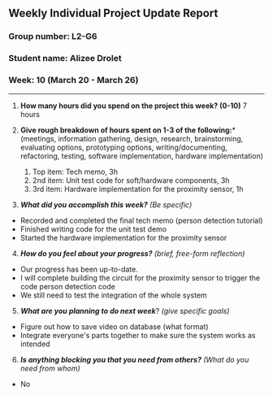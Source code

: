 ## Weekly Individual Project Update Report
### Group number: L2-G6
### Student name: Alizee Drolet
### Week: 10 (March 20 - March 26)
___
1. **How many hours did you spend on the project this week? (0-10)**
   7 hours

2. **Give rough breakdown of hours spent on 1-3 of the following:***
   (meetings, information gathering, design, research, brainstorming, evaluating options, prototyping options, writing/documenting, refactoring, testing, software implementation, hardware implementation)
   1. Top item: Tech memo, 3h
   2. 2nd item: Unit test code for soft/hardware components, 3h
   3. 3rd item: Hardware implementation for the proximity sensor, 1h
   
3. ***What did you accomplish this week?*** _(Be specific)_
  - Recorded and completed the final tech memo (person detection tutorial)
  - Finished writing code for the unit test demo
  - Started the hardware implementation for the proximity sensor

4. ***How do you feel about your progress?*** _(brief, free-form reflection)_
  - Our progress has been up-to-date.
  - I will complete building the circuit for the proximity sensor to trigger the code person detection code
  - We still need to test the integration of the whole system
    
5. ***What are you planning to do next week***? _(give specific goals)_
  - Figure out how to save video on database (what format)
  - Integrate everyone's parts together to make sure the system works as intended
    
6. ***Is anything blocking you that you need from others?*** _(What do you need from whom)_
  - No
